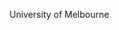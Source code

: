 [//]: # (Created by ./bin/manage_files.pl from ./species/Trichinella_pseudospiralis/ISS470PRJNA257433/Trichinella_pseudospiralis_ISS470PRJNA257433.summary.html on Mon Jul  6 10:05:57 2020)
University of Melbourne
